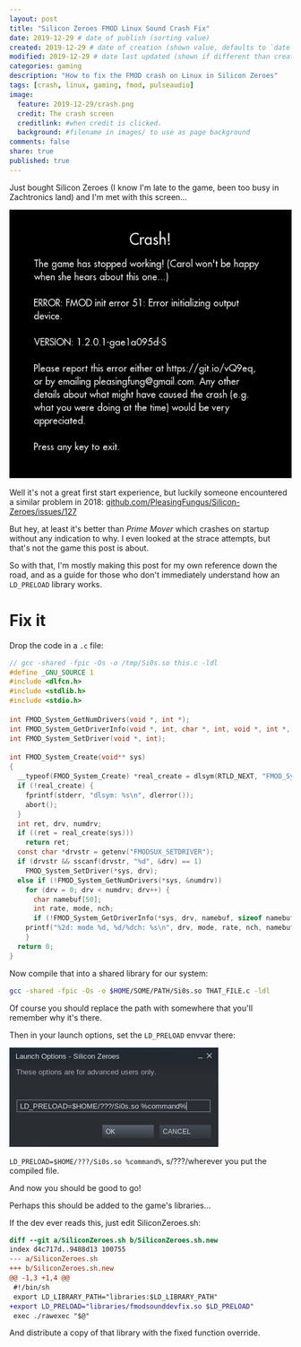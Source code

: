 ```yaml
---
layout: post
title: "Silicon Zeroes FMOD Linux Sound Crash Fix"
date: 2019-12-29 # date of publish (sorting value)
created: 2019-12-29 # date of creation (shown value, defaults to `date`)
modified: 2019-12-29 # date last updated (shown if different than created)
categories: gaming
description: "How to fix the FMOD crash on Linux in Silicon Zeroes"
tags: [crash, linux, gaming, fmod, pulseaudio]
image:
  feature: 2019-12-29/crash.png
  credit: The crash screen
  creditlink: #when credit is clicked.
  background: #filename in images/ to use as page background
comments: false
share: true
published: true
---
```


Just bought Silicon Zeroes (I know I'm late to the game, been too busy in Zachtronics land) and I'm met with this screen...


![](/images/2019-12-29/crash.png)

Well it's not a great first start experience, but luckily someone encountered a similar problem in 2018: [github.com/PleasingFungus/Silicon-Zeroes/issues/127](https://github.com/PleasingFungus/Silicon-Zeroes/issues/127)

But hey, at least it's better than *Prime Mover* which crashes on startup without any indication to why. I even looked at the strace attempts, but that's not the game this post is about.

So with that, I'm mostly making this post for my own reference down the road, and as a guide for those who don't immediately understand how an `LD_PRELOAD` library works.

# Fix it

Drop the code in a `.c` file:

```c
// gcc -shared -fpic -Os -o /tmp/Si0s.so this.c -ldl
#define _GNU_SOURCE 1
#include <dlfcn.h>
#include <stdlib.h>
#include <stdio.h>

int FMOD_System_GetNumDrivers(void *, int *);
int FMOD_System_GetDriverInfo(void *, int, char *, int, void *, int *, int *, int *);
int FMOD_System_SetDriver(void *, int);

int FMOD_System_Create(void** sys)
{
  __typeof(FMOD_System_Create) *real_create = dlsym(RTLD_NEXT, "FMOD_System_Create");
  if (!real_create) {
    fprintf(stderr, "dlsym: %s\n", dlerror());
    abort();
  }
  int ret, drv, numdrv;
  if ((ret = real_create(sys)))
    return ret;
  const char *drvstr = getenv("FMODSUX_SETDRIVER");
  if (drvstr && sscanf(drvstr, "%d", &drv) == 1)
    FMOD_System_SetDriver(*sys, drv);
  else if (!FMOD_System_GetNumDrivers(*sys, &numdrv))
    for (drv = 0; drv < numdrv; drv++) {
      char namebuf[50];
      int rate, mode, nch;
      if (!FMOD_System_GetDriverInfo(*sys, drv, namebuf, sizeof namebuf, 0, &rate, &mode, &nch))
	printf("%2d: mode %d, %d/%dch: %s\n", drv, mode, rate, nch, namebuf);
    }
  return 0;
}
```

Now compile that into a shared library for our system:

```bash
gcc -shared -fpic -Os -o $HOME/SOME/PATH/Si0s.so THAT_FILE.c -ldl
```

Of course you should replace the path with somewhere that you'll remember why it's there.

Then in your launch options, set the `LD_PRELOAD` envvar there:

![](/images/2019-12-29/launchopts.png)

`LD_PRELOAD=$HOME/???/Si0s.so %command%`, s/???/wherever you put the compiled file.

And now you should be good to go!

Perhaps this should be added to the game's libraries...

If the dev ever reads this, just edit SiliconZeroes.sh:

```patch
diff --git a/SiliconZeroes.sh b/SiliconZeroes.sh.new
index d4c717d..9488d13 100755
--- a/SiliconZeroes.sh
+++ b/SiliconZeroes.sh.new
@@ -1,3 +1,4 @@
 #!/bin/sh
 export LD_LIBRARY_PATH="libraries:$LD_LIBRARY_PATH"
+export LD_PRELOAD="libraries/fmodsounddevfix.so $LD_PRELOAD"
 exec ./rawexec "$@"

```

And distribute a copy of that library with the fixed function override.
